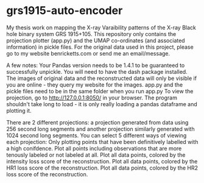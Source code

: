 # grs1915-auto-encoder
My thesis work on mapping the X-ray Varaibility patterns of the X-ray Black hole binary system GRS 1915+105. This repository only contains the projection plotter (app.py) and the UMAP co-ordinates (and associated information) in pickle files. For the original data used in this project, please go to my website benricketts.com or send me an email/message.

A few notes:
Your Pandas version needs to be 1.4.1 to be guaranteed to successfully unpickle.
You will need to have the dash package installed.
The images of original data and the reconstructed data will only be visible if you are online - they query my website for the images.
app.py and the pickle files need to be in the same folder when you run app.py
To view the projection, go to http://127.0.0.1:8050/ in your browser. The program shouldn't take long to load - it is only really loading a pandas dataframe and plotting it.

There are 2 different projections: a projection generated from data using 256 second long segments and another projection similarly generated with 1024 second long segments.
You can select 5 different ways of viewing each projection:
Only plotting points that have been definitively labelled with a high conifdence.
Plot all points including observations that are more tenously labeled or not labeled at all.
Plot all data points, colored by the intensity loss score of the reconstruction.
Plot all data points, colored by the HR1 loss score of the reconstruction.
Plot all data points, colored by the HR2 loss score of the reconstruction.
